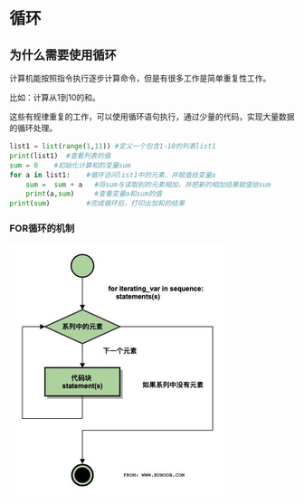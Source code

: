 # 循环

## 为什么需要使用循环

计算机能按照指令执行逐步计算命令，但是有很多工作是简单重复性工作。

比如：计算从1到10的和。

这些有规律重复的工作，可以使用循环语句执行，通过少量的代码，实现大量数据的循环处理。

```python
list1 = list(range(1,11)) #定义一个包含1-10的列表list1
print(list1)  #查看列表的值
sum = 0    #初始化计算和的变量sum
for a in list1:    #循环访问list1中的元素，并赋值给变量a
    sum =  sum + a   #将sum与读取到的元素相加，并把新的相加结果赋值给sum
    print(a,sum)     #查看变量a和sum的值
print(sum)         #完成循环后，打印出加和的结果
```

### FOR循环的机制

![](../../.gitbook/assets/image%20%285%29.png)





